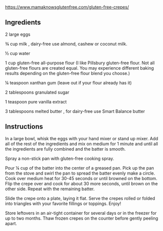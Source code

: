 https://www.mamaknowsglutenfree.com/gluten-free-crepes/

## Ingredients

2 large eggs

¾ cup milk , dairy-free use almond, cashew or coconut milk.

½ cup water

1 cup gluten-free all-purpose flour (I like Pillsbury gluten-free flour. Not all gluten-free flours are created equal. You may experience different baking results depending on the gluten-free flour blend you choose.)

¼ teaspoon xanthan gum (leave out if your flour already has it)

2 tablespoons granulated sugar

1 teaspoon pure vanilla extract

3 tablespoons melted butter , for dairy-free use Smart Balance butter

## Instructions

In a large bowl, whisk the eggs with your hand mixer or stand up mixer. Add all of the rest of the ingredients and mix on medium for 1 minute and until all the ingredients are fully combined and the batter is smooth.

Spray a non-stick pan with gluten-free cooking spray.

Pour ¼ cup of the batter into the center of a greased pan. Pick up the pan from the stove and swirl the pan to spread the batter evenly make a circle. Cook over medium heat for 30-45 seconds or until browned on the bottom. Flip the crepe over and cook for about 30 more seconds, until brown on the other side. Repeat with the remaining batter.

Slide the crepe onto a plate, laying it flat. Serve the crepes rolled or folded into triangles with your favorite fillings or toppings. Enjoy!

Store leftovers in an air-tight container for several days or in the freezer for up to two months. Thaw frozen crepes on the counter before gently peeling apart.
